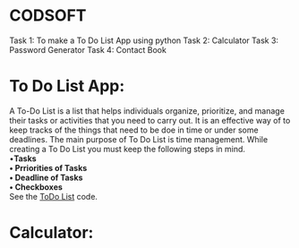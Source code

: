 # CODSOFT
Task 1: To make a To Do List App using python
Task 2: Calculator 
Task 3: Password Generator 
Task 4: Contact Book 
# To Do List App:
A To-Do List is a list that helps individuals organize, prioritize, and manage their tasks or activities that you need to carry out.
It is an effective way of to keep tracks of the things that need to be doe in time or under some deadlines.
The main purpose of To Do List is time management. While creating a To Do List you must keep the following steps in mind. <br />
•**Tasks <br />
•	Prriorities of Tasks<br />
•	Deadline of Tasks <br />
•	Checkboxes** <br />
See the [ToDo List](https://github.com/Zainab-Aamir03/CODSOFT/blob/main/To_do_list.py) code.




# Calculator:


